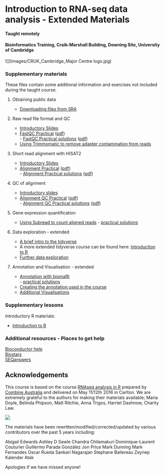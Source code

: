 # Introduction to RNA-seq data analysis - Extended Materials
#### Taught remotely
#### Bioinformatics Training, Craik-Marshall Building, Downing Site, University of Cambridge

![](images/CRUK_Cambridge_Major Centre logo.jpg)

### Supplementary materials

These files contain some additional information and exercises not included 
during the taught course.

1. Obtaining public data
    - [Downloading files from SRA](Markdowns/S1_Getting_raw_reads_from_SRA.html)

2. Raw read file format and QC
    - [Introductory Slides](Markdowns/02_FastQC_introduction.html)  
    - [FastQC Practical](Markdowns/02_FastQC_practical.html) ([pdf](Markdowns/02_FastQC_practical.pdf))   
            - [FastQC Practical solutions](Markdowns/02_FastQC_practical.Solutions.html) ([pdf](Markdowns/02_FastQC_practical.Solutions.pdf))   
    - [Using Trimmomatic to remove adapter contamination from reads](Markdowns/S3_Trimming_Reads.html)


3. Short read alignment with HISAT2
    - [Introductory Slides](Markdowns/03_Alignment_with_HISAT2_introduction.html)  
    - [Alignment Practical](Markdowns/03_Alignment_with_HISAT2_practical.html)  ([pdf](Markdowns/03_Alignment_with_HISAT2_practical.pdf))    
            - [Alignment Practical solutions](Markdowns/03_Alignment_with_HISAT2_practical.Solutions.html) ([pdf](Markdowns/03_Alignment_with_HISAT2_practical.Solutions.pdf))  


4. QC of alignment
    - [Introductory slides](Markdowns/04_QC_of_aligned_reads_introduction.html)  
    - [Alignment QC Practical](Markdowns/04_QC_of_aligned_reads_practical.html) ([pdf](Markdowns/04_QC_of_aligned_reads_practical.pdf))  
            - [Alignment QC Practical solutions](Markdowns/04_QC_of_aligned_reads_practical.Solutions.html) ([pdf](Markdowns/04_QC_of_aligned_reads_practical.Solutions.pdf))


5. Gene expression quantification
    - [Using Subread to count aligned reads](Markdowns/S8_Read_Counts_with_SubRead.html)
            - [practical solutions](Markdowns/S8_Read_Counts_with_SubRead.Solutions.html)

6. Data exploration - extended 
    - [A brief intro to the tidyverse](Markdowns/S4_A_brief_intro_to_dplyr.html)  
    - A more extended tidyverse course can be found here: 
        [Introduction to R](https://bioinformatics-core-shared-training.github.io/r-intro/)
    - [Further data exploration](Markdowns/S5_Additional_Data_Exploration.html)

7. Annotation and Visualisation - extended 
    - [Annotation with biomaRt](Markdowns/S6_Annotation_With_BioMart.html)  
           - [practical solutions](Markdowns/S6_Annotation_With_BioMart.Solution.html)
    - [Creating the annotation used in the course](additional_scripts_and_materials/Making_the_annotation_table.html)
    - [Additional Visualisations](Markdowns/S7_Additional_Visualisation.html)

### Supplementary lessons

Introductory R materials:

- [Introduction to R](https://bioinformatics-core-shared-training.github.io/r-intro/)

### Additional resources - Places to get help

[Bioconductor help](https://www.bioconductor.org/help/)  
[Biostars](https://www.biostars.org/)  
[SEQanswers](http://seqanswers.com/)  

## Acknowledgements

This course is based on the course [RNAseq analysis in R](http://combine-australia.github.io/2016-05-11-RNAseq/) prepared by [Combine Australia](https://combine.org.au/) and delivered on May 11/12th 2016 in Carlton. We are extremely grateful to the authors for making their materials available; Maria Doyle, Belinda Phipson, Matt Ritchie, Anna Trigos, Harriet Dashnow, Charity Law.

![](images/combine_banner_small.png)

The materials have been rewritten/modified/corrected/updated by various
contributors over the past 5 years including:

Abigail Edwards
Ashley D Sawle
Chandra Chilamakuri
Dominique-Laurent Couturier
Guillermo Parada González
Jon Price
Mark Dunning
Mark Fernandes
Oscar Rueda
Sankari Nagarajan
Stephane Ballereau
Zeynep Kalender Atak

Apologies if we have missed anyone!
